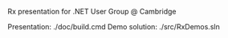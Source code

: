 Rx presentation for .NET User Group @ Cambridge

Presentation: ./doc/build.cmd
Demo solution: ./src/RxDemos.sln
